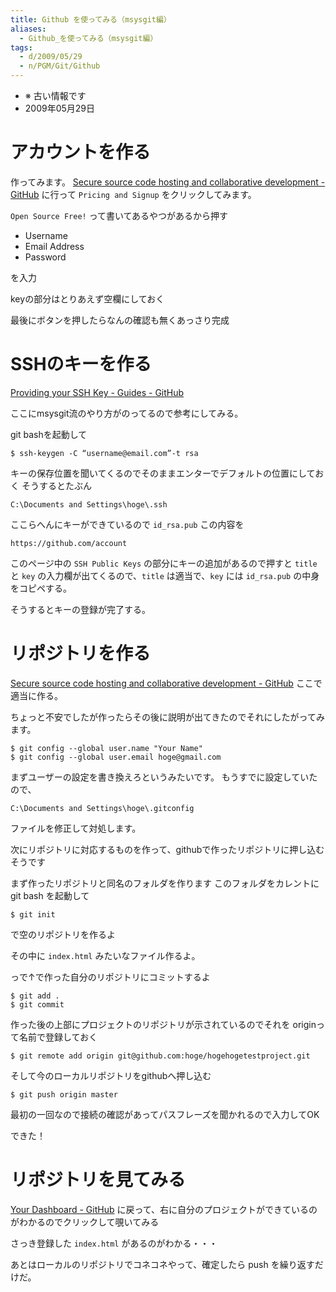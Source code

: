 ```yaml
---
title: Github を使ってみる（msysgit編）
aliases:
  - Github_を使ってみる（msysgit編）
tags:
  - d/2009/05/29
  - n/PGM/Git/Github
---
```



- ※ 古い情報です
- 2009年05月29日

アカウントを作る
================================================================================
作ってみます。 [Secure source code hosting and collaborative development - GitHub](http://github.com/) に行って `Pricing and Signup` をクリックしてみます。

`Open Source Free!` って書いてあるやつがあるから押す

- Username
- Email Address
- Password

を入力

keyの部分はとりあえず空欄にしておく

最後にボタンを押したらなんの確認も無くあっさり完成

SSHのキーを作る
================================================================================
[Providing your SSH Key - Guides - GitHub](http://github.com/guides/providing-your-ssh-key)

ここにmsysgit流のやり方がのってるので参考にしてみる。

git bashを起動して

```console
$ ssh-keygen -C “username@email.com”-t rsa
```

キーの保存位置を聞いてくるのでそのままエンターでデフォルトの位置にしておく
そうするとたぶん

```
C:\Documents and Settings\hoge\.ssh
```

ここらへんにキーができているので `id_rsa.pub` この内容を

```
https://github.com/account
```

このページ中の `SSH Public Keys` の部分にキーの追加があるので押すと `title` と `key` の入力欄が出てくるので、`title` は適当で、`key` には `id_rsa.pub` の中身をコピペする。

そうするとキーの登録が完了する。

リポジトリを作る
================================================================================
[Secure source code hosting and collaborative development - GitHub](http://github.com/repositories/new) ここで適当に作る。

ちょっと不安でしたが作ったらその後に説明が出てきたのでそれにしたがってみます。

```console
$ git config --global user.name "Your Name"
$ git config --global user.email hoge@gmail.com
```

まずユーザーの設定を書き換えろというみたいです。
もうすでに設定していたので、

```
C:\Documents and Settings\hoge\.gitconfig
```

ファイルを修正して対処します。

次にリポジトリに対応するものを作って、githubで作ったリポジトリに押し込むそうです

まず作ったリポジトリと同名のフォルダを作ります
このフォルダをカレントに git bash を起動して

```console
$ git init
```

で空のリポジトリを作るよ

その中に `index.html` みたいなファイル作るよ。

っで↑で作った自分のリポジトリにコミットするよ

```console
$ git add .
$ git commit
```

作った後の上部にプロジェクトのリポジトリが示されているのでそれを originって名前で登録しておく

```console
$ git remote add origin git@github.com:hoge/hogehogetestproject.git
```

そして今のローカルリポジトリをgithubへ押し込む

```console
$ git push origin master
```

最初の一回なので接続の確認があってパスフレーズを聞かれるので入力してOK

できた！




リポジトリを見てみる
================================================================================
[Your Dashboard - GitHub](https://github.com/) に戻って、右に自分のプロジェクトができているのがわかるのでクリックして覗いてみる

さっき登録した `index.html` があるのがわかる・・・

あとはローカルのリポジトリでコネコネやって、確定したら push を繰り返すだけだ。

